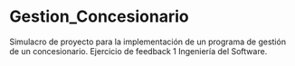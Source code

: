 # Gestion_Concesionario
Simulacro de proyecto para la implementación de un programa de gestión de un concesionario. Ejercicio de feedback 1 Ingeniería del Software.
